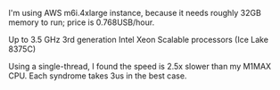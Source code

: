 
I'm using AWS m6i.4xlarge instance, because it needs roughly 32GB memory to run; price is 0.768USB/hour.

Up to 3.5 GHz 3rd generation Intel Xeon Scalable processors (Ice Lake 8375C)

Using a single-thread, I found the speed is 2.5x slower than my M1MAX CPU. Each syndrome takes 3us in the best case.
